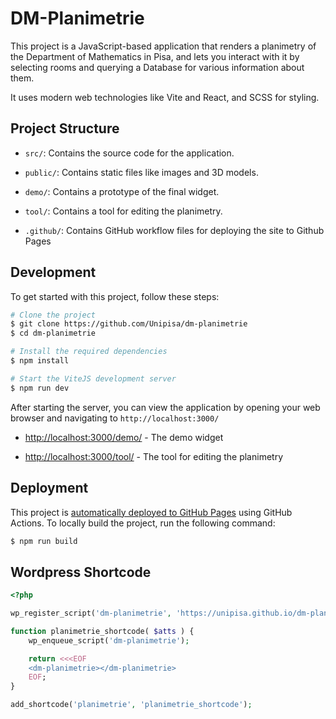# DM-Planimetrie

This project is a JavaScript-based application that renders a planimetry of the
Department of Mathematics in Pisa, and lets you interact with it by selecting
rooms and querying a Database for various information about them.

It uses modern web technologies like Vite and React, and SCSS for styling.

## Project Structure

-   `src/`: Contains the source code for the application.

-   `public/`: Contains static files like images and 3D models.

-   `demo/`: Contains a prototype of the final widget.

-   `tool/`: Contains a tool for editing the planimetry.

-   `.github/`: Contains GitHub workflow files for deploying the site to Github Pages

## Development

To get started with this project, follow these steps:

```bash
# Clone the project
$ git clone https://github.com/Unipisa/dm-planimetrie
$ cd dm-planimetrie

# Install the required dependencies
$ npm install

# Start the ViteJS development server
$ npm run dev
```

After starting the server, you can view the application by opening your web browser and navigating to `http://localhost:3000/`

- [http://localhost:3000/demo/](http://localhost:3000/demo/) - The demo widget

- [http://localhost:3000/tool/](http://localhost:3000/tool/) - The tool for editing the planimetry

## Deployment

This project is [automatically deployed to GitHub Pages]() using GitHub Actions. To locally build the project, run the following command:

```bash
$ npm run build
```

## Wordpress Shortcode

```php
<?php

wp_register_script('dm-planimetrie', 'https://unipisa.github.io/dm-planimetrie/lib/dm-planimetrie-element.iife.js');

function planimetrie_shortcode( $atts ) {
    wp_enqueue_script('dm-planimetrie');

    return <<<EOF
    <dm-planimetrie></dm-planimetrie>
    EOF;
}

add_shortcode('planimetrie', 'planimetrie_shortcode');
```